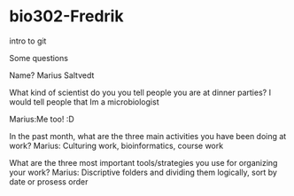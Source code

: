 # bio302-Fredrik
intro to git


Some questions

Name? 
Marius Saltvedt

What kind of scientist do you you tell people you are at dinner parties? 
I would tell people that Im a microbiologist

Marius:Me too! :D

In the past month, what are the three main activities you have been doing at work?
Marius: Culturing work, bioinformatics, course work

What are the three most important tools/strategies you use for organizing your work?
Marius: Discriptive folders and dividing them logically, sort by date or prosess order
